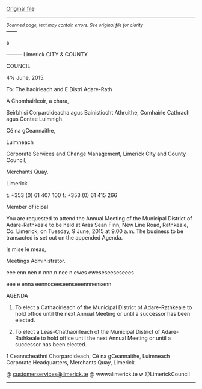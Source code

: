 [Original file](https://www.limerick.ie/sites/default/files/media/documents/2017-06/Agenda%20-%20Annual%20Meeting%20of%20Municipal%20District%20of%20Adare-Rathkeale%20-%209th%20June%202015.pdf)

---
*<small>Scanned page, text may contain errors. See original file for clarity</small>*  
——

a

———
Limerick
CITY & COUNTY

COUNCIL

4% June, 2015.

To: The haoirleach and E
Distri Adare-Rath

A Chomhairleoir, a chara,

Seirbhisi Corpardideacha agus Bainistiocht Athruithe,
Comhairle Cathrach agus Contae Luimnigh

Cé na gCeannaithe,

Luimneach

Corporate Services and Change Management,
Limerick City and County Council,

Merchants Quay.

Limerick

t: +353 (0) 61 407 100
f: +353 (0) 61 415 266

Member of icipal

You are requested to attend the Annual Meeting of the Municipal District of Adare-Rathkeale to
be held at Aras Sean Finn, New Line Road, Rathkeale, Co. Limerick, on Tuesday, 9 June,
2015 at 9.00 a.m. The business to be transacted is set out on the appended Agenda.

Is mise le meas,

Meetings Administrator.

eee enn nen n nnn n nee n ewes eweseseeseseees

eee e enna eenncceeseenseeennnensenn

AGENDA

1. To elect a Cathaoirleach of the Municipal District of Adare-Rathkeale to hold office until
the next Annual Meeting or until a successor has been elected.

2. To elect a Leas-Chathaoirleach of the Municipal District of Adare-Rathkeale to hold office
until the next Annual Meeting or until a successor has been elected.

1
Ceanncheathni Chorpardideach, Cé na gCeannaithe, Luimneach
Corporate Headquarters, Merchants Quay, Limerick

@ customerservices@limerick.te
@ wwwalimerick.te
w @LimerickCouncil


---
